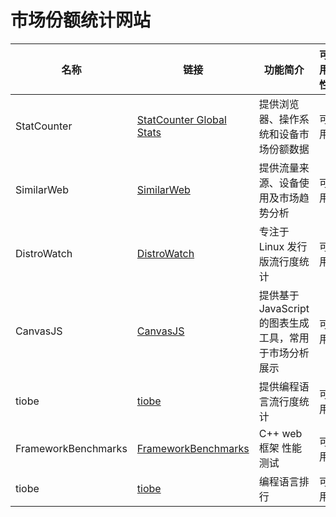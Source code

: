 
# 市场份额统计网站

| 名称           | 链接                                          | 功能简介                            | 可用性  |
|----------------|---------------------------------------------|-------------------------------------|--------|
| StatCounter    | [StatCounter Global Stats](https://gs.statcounter.com/) | 提供浏览器、操作系统和设备市场份额数据 | 可用   |
| SimilarWeb     | [SimilarWeb](https://www.similarweb.com/)     | 提供流量来源、设备使用及市场趋势分析 | 可用   |
| DistroWatch    | [DistroWatch](https://distrowatch.com/)       | 专注于 Linux 发行版流行度统计        | 可用   |
| CanvasJS         | [CanvasJS](https://www.canvasjs.com/)         | 提供基于 JavaScript 的图表生成工具，常用于市场分析展示 | 可用   |
| tiobe | [tiobe](https://www.tiobe.com/tiobe-index) | 提供编程语言流行度统计 | 可用 |
| FrameworkBenchmarks | [FrameworkBenchmarks](https://github.com/TechEmpower/FrameworkBenchmarks) | C++ web框架 性能测试 | 可用 |
| tiobe | [tiobe](https://www.tiobe.com/tiobe-index/) | 编程语言排行 | 可用 |
